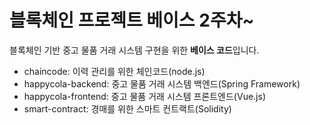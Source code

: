 # 블록체인 프로젝트 베이스 2주차~

블록체인 기반 중고 물품 거래 시스템 구현을 위한 **베이스 코드**입니다.

* chaincode: 이력 관리를 위한 체인코드(node.js)
* happycola-backend: 중고 물품 거래 시스템 백엔드(Spring Framework)
* happycola-frontend: 중고 물품 거래 시스템 프론트엔드(Vue.js)
* smart-contract: 경매를 위한 스마트 컨트랙트(Solidity)